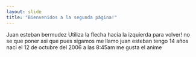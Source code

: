 ```yaml
---
layout: slide
title: "Bienvenidos a la segunda página!"
---
```

Juan esteban bermudez
Utiliza la flecha hacia la izquierda para volver!
no se que poner asi que pues sigamos
me llamo juan esteban
tengo 14 años
naci el 12 de octubre del 2006 a las 8:45am
me gusta el anime
